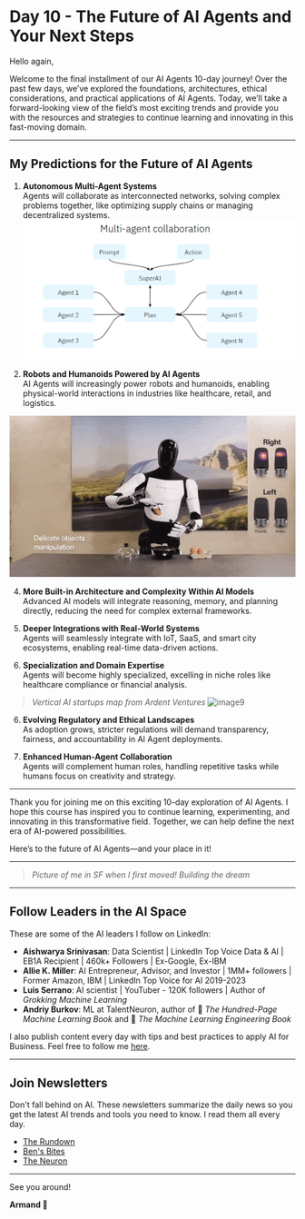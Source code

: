 # Day 10 - The Future of AI Agents and Your Next Steps

Hello again,

Welcome to the final installment of our AI Agents 10-day journey! Over the past few days, we’ve explored the foundations, architectures, ethical considerations, and practical applications of AI Agents. Today, we’ll take a forward-looking view of the field’s most exciting trends and provide you with the resources and strategies to continue learning and innovating in this fast-moving domain.

---

## My Predictions for the Future of AI Agents

1. **Autonomous Multi-Agent Systems**  
   Agents will collaborate as interconnected networks, solving complex problems together, like optimizing supply chains or managing decentralized systems.
 ![image11](../images/image11.png)

3. **Robots and Humanoids Powered by AI Agents**  
   AI Agents will increasingly power robots and humanoids, enabling physical-world interactions in industries like healthcare, retail, and logistics.
   
 ![image10](../images/image10.png)
 
4. **More Built-in Architecture and Complexity Within AI Models**  
   Advanced AI models will integrate reasoning, memory, and planning directly, reducing the need for complex external frameworks.

5. **Deeper Integrations with Real-World Systems**  
   Agents will seamlessly integrate with IoT, SaaS, and smart city ecosystems, enabling real-time data-driven actions.

6. **Specialization and Domain Expertise**  
   Agents will become highly specialized, excelling in niche roles like healthcare compliance or financial analysis.

> *Vertical AI startups map from Ardent Ventures*
 ![image9](../images/image9.jpg)

6. **Evolving Regulatory and Ethical Landscapes**  
   As adoption grows, stricter regulations will demand transparency, fairness, and accountability in AI Agent deployments.

7. **Enhanced Human-Agent Collaboration**  
   Agents will complement human roles, handling repetitive tasks while humans focus on creativity and strategy.

---

Thank you for joining me on this exciting 10-day exploration of AI Agents. I hope this course has inspired you to continue learning, experimenting, and innovating in this transformative field. Together, we can help define the next era of AI-powered possibilities.

Here’s to the future of AI Agents—and your place in it!

---

> *Picture of me in SF when I first moved! Building the dream*

---

## Follow Leaders in the AI Space

These are some of the AI leaders I follow on LinkedIn:

- **Aishwarya Srinivasan**: Data Scientist | LinkedIn Top Voice Data & AI | EB1A Recipient | 460k+ Followers | Ex-Google, Ex-IBM
- **Allie K. Miller**: AI Entrepreneur, Advisor, and Investor | 1MM+ followers | Former Amazon, IBM | LinkedIn Top Voice for AI 2019-2023
- **Luis Serrano**: AI scientist | YouTuber - 120K followers | Author of *Grokking Machine Learning*
- **Andriy Burkov**: ML at TalentNeuron, author of 📖 *The Hundred-Page Machine Learning Book* and 📖 *The Machine Learning Engineering Book*

I also publish content every day with tips and best practices to apply AI for Business. Feel free to follow me [here](#).

---

## Join Newsletters

Don't fall behind on AI. These newsletters summarize the daily news so you get the latest AI trends and tools you need to know. I read them all every day.

- [The Rundown](#)
- [Ben's Bites](#)
- [The Neuron](#)

---

See you around!

**Armand 🤩**
